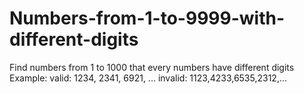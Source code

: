 # Numbers-from-1-to-9999-with-different-digits
Find numbers from 1 to 1000 that every numbers have different digits
Example: valid: 1234, 2341, 6921, ...
         invalid: 1123,4233,6535,2312,...
